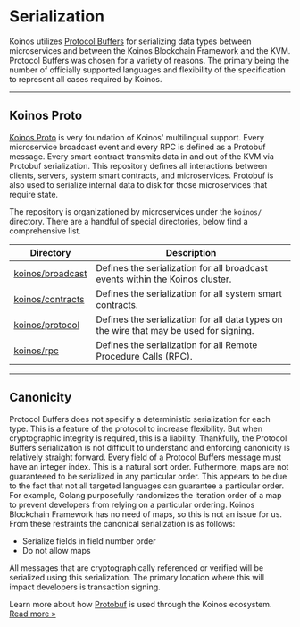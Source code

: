 # Serialization
Koinos utilizes [Protocol Buffers](https://protobuf.dev/) for serializing data types between microservices and between the Koinos Blockchain Framework and the KVM. Protocol Buffers was chosen for a variety of reasons. The primary being the number of officially supported languages and flexibility of the specification to represent all cases required by Koinos.

---
## Koinos Proto
[Koinos Proto](https://github.com/koinos/koinos-proto) is very foundation of Koinos' multilingual support. Every microservice broadcast event and every RPC is defined as a Protobuf message. Every smart contract transmits data in and out of the KVM via Protobuf serialization. This repository defines all interactions between clients, servers, system smart contracts, and microservices. Protobuf is also used to serialize internal data to disk for those microservices that require state.

The repository is organizationed by microservices under the `koinos/` directory. There are a handful of special directories, below find a comprehensive list.

| Directory | Description |
| --------- | ----------- |
| [koinos/broadcast](https://github.com/koinos/koinos-proto/tree/master/koinos/broadcast) | Defines the serialization for all broadcast events within the Koinos cluster. |
| [koinos/contracts](https://github.com/koinos/koinos-proto/tree/master/koinos/contracts) | Defines the serialization for all system smart contracts. |
| [koinos/protocol](https://github.com/koinos/koinos-proto/tree/master/koinos/protocol)  | Defines the serialization for all data types on the wire that may be used for signing. |
| [koinos/rpc](https://github.com/koinos/koinos-proto/tree/master/koinos/rpc)       | Defines the serialization for all Remote Procedure Calls (RPC). |

---
## Canonicity
Protocol Buffers does not specifiy a deterministic serialization for each type. This is a feature of the protocol to increase flexibility. But when cryptographic integrity is required, this is a liability. Thankfully, the Protocol Buffers serialization is not difficult to understand and enforcing canonicity is relatively straight forward. Every field of a Protocol Buffers message must have an integer index. This is a natural sort order. Futhermore, maps are not guaranteeed to be serialized in any particular order. This appears to be due to the fact that not all targeted languages can guarantee a particular order. For example, Golang purposefully randomizes the iteration order of a map to prevent developers from relying on a particular ordering. Koinos Blockchain Framework has no need of maps, so this is not an issue for us. From these restraints the canonical serialization is as follows:

- Serialize fields in field number order
- Do not allow maps

All messages that are cryptographically referenced or verified will be serialized using this serialization. The primary location where this will impact developers is transaction signing.

Learn more about how [Protobuf](../developers/protobuf.md) is used through the Koinos ecosystem. [Read more »](../developers/protobuf.md)